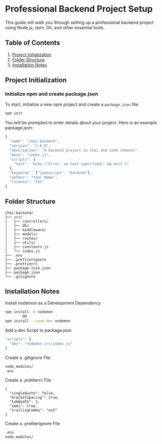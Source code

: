 # Professional Backend Project Setup

This guide will walk you through setting up a professional backend project using Node.js, npm, Git, and other essential tools.

## Table of Contents

1. [Project Initialization](#project-initialization)
2. [Folder Structure](#folder-structure)
3. [Installation Notes](#installation-notes)

## Project Initialization

### Initialize npm and create package.json

To start, initialize a new npm project and create a `package.json` file:

```bash
npm init
```
You will be prompted to enter details about your project. Here is an example package.json:

```js
{
  "name": "chai-backend",
  "version": "1.0.0",
  "description": "A backend project in Chai and Code channel",
  "main": "index.js",
  "scripts": {
    "test": "echo \"Error: no test specified\" && exit 1"
  },
  "keywords": ["javascript", "backend"],
  "author": "Your Name",
  "license": "ISC"
}

```

## Folder Structure
```
chai-backend/
├── src/
│   ├── controllers/
│   ├── db/
│   ├── middleware/
│   ├── models/
│   ├── routes/
│   ├── utils/
│   ├── constants.js
│   └── index.js
├── .env
├── .prettierignore
├── .prettierrc
├── package-lock.json
├── package.json
└── .gitignore
```

## Installation Notes

Install nodemon as a Development Dependency

```bash 
npm install -D nodemon 
        OR
npm install --save-dev nodemon
```
Add a dev Script to package.json
```javascript 
"scripts": {
  "dev": "nodemon src/index.js"
}
```
Create a .gitignore File
```bash
node_modules/
.env
```

Create a .prettierrc File

```
{
  "singleQuote": false,
  "bracketSpacing": true,
  "tabWidth": 2,
  "semi": true,
  "trailingComma": "es5"
}
```
Create a .prettierignore File
```bash
.env
node_modules/
```